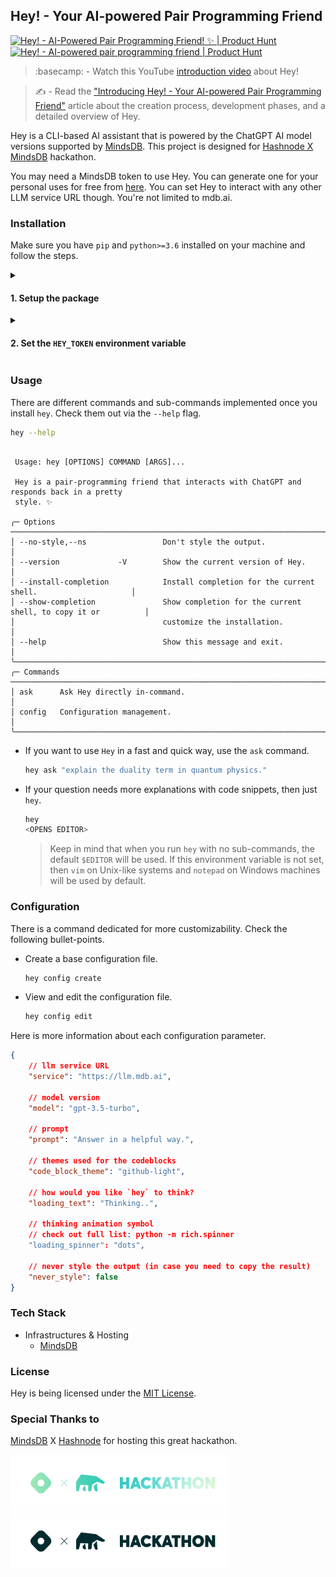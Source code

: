 ## Hey! - Your AI-powered Pair Programming Friend

<a href="https://www.producthunt.com/posts/hey-7fed5187-9b92-4ee8-9ce5-e08d5bc63d15?embed=true&utm_source=badge-featured&utm_medium=badge&utm_souce=badge-hey&#0045;7fed5187&#0045;9b92&#0045;4ee8&#0045;9ce5&#0045;e08d5bc63d15" target="_blank"><img src="https://api.producthunt.com/widgets/embed-image/v1/featured.svg?post_id=483008&theme=light" alt="Hey&#0033; - AI&#0045;Powered&#0032;Pair&#0032;Programming&#0032;Friend&#0033;&#0032;✨ | Product Hunt" style="width: 250px; height: 54px;" width="250" height="54" /></a> <a href="https://www.producthunt.com/posts/hey-7fed5187-9b92-4ee8-9ce5-e08d5bc63d15?embed=true&utm_source=badge-top-post-badge&utm_medium=badge&utm_souce=badge-hey&#0045;7fed5187&#0045;9b92&#0045;4ee8&#0045;9ce5&#0045;e08d5bc63d15" target="_blank"><img src="https://api.producthunt.com/widgets/embed-image/v1/top-post-badge.svg?post_id=483008&theme=light&period=daily" alt="Hey&#0033; - AI&#0045;powered&#0032;pair&#0032;programming&#0032;friend | Product Hunt" style="width: 250px; height: 54px;" width="250" height="54" /></a>

> :basecamp: - Watch this YouTube <a href="https://www.youtube.com/watch?v=fhO34PVa-38&list=LL&index=9">introduction video</a> about Hey!

> :writing_hand: - Read the <a href="https://blog.imsadra.me/introducing-hey-your-ai-powered-pair-programming-friend">"Introducing Hey! - Your AI-powered Pair Programming Friend"</a> article about the creation process, development phases, and a detailed overview of Hey.

Hey is a CLI-based AI assistant that is powered by the ChatGPT AI model versions supported by [MindsDB](https://mindsdb.com/). This project is designed for [Hashnode X MindsDB](https://hashnode.com/hackathons/mindsdb?source=hncounter-feed) hackathon.

You may need a MindsDB token to use Hey. You can generate one for your personal uses for free from [here](https://mdb.ai). You can set Hey to interact with any other LLM service URL though. You're not limited to mdb.ai.

### Installation
Make sure you have `pip` and `python>=3.6` installed on your machine and follow the steps.

<details>
  <summary><h4>1. Setup the package</h4></summary>

##### Option A - Download from PyPI archive
```sh
pip install -U hey-mindsdb
```

##### Option B - Download from GitHub archive
```sh
pip install git+http://github.com/lnxpy/hey.git
```

> :warning:: Hey is POSIX-friendly. It might not work properly on Windows machines at the moment.

</details>

<details>
  <summary><h4>2. Set the <code>HEY_TOKEN</code> environment variable</h4></summary>

Once you got the package installed on your system, it's time to add the token that you just copied from [mdb.ai](https://mdb.ai) into either the `.bashrc` (or `.zshrc`) file.

- If you use the default bash shell
```sh
echo "export HEY_TOKEN=<TOKEN>" >> ~/.bashrc
```
- If you use ZSH
```sh
echo "export HEY_TOKEN=<TOKEN>" >> ~/.zshrc
```

</details>

### Usage
There are different commands and sub-commands implemented once you install `hey`. Check them out via the `--help` flag.

```sh
hey --help
```

```
                                                                                                 
 Usage: hey [OPTIONS] COMMAND [ARGS]...                                                          
                                                                                                 
 Hey is a pair-programming friend that interacts with ChatGPT and responds back in a pretty      
 style. ✨                                                                                       
                                                                                                 
╭─ Options ─────────────────────────────────────────────────────────────────────────────────────╮
│ --no-style,--ns                 Don't style the output.                                       │
│ --version             -V        Show the current version of Hey.                              │
│ --install-completion            Install completion for the current shell.                     │
│ --show-completion               Show completion for the current shell, to copy it or          │
│                                 customize the installation.                                   │
│ --help                          Show this message and exit.                                   │
╰───────────────────────────────────────────────────────────────────────────────────────────────╯
╭─ Commands ────────────────────────────────────────────────────────────────────────────────────╮
│ ask      Ask Hey directly in-command.                                                         │
│ config   Configuration management.                                                            │
╰───────────────────────────────────────────────────────────────────────────────────────────────╯
```

- If you want to use `Hey` in a fast and quick way, use the `ask` command.

  ```sh
  hey ask "explain the duality term in quantum physics."
  ```

- If your question needs more explanations with code snippets, then just `hey`.

  ```sh
  hey
  <OPENS EDITOR>
  ```

  > Keep in mind that when you run `hey` with no sub-commands, the default `$EDITOR` will be used. If this environment variable is not set, then `vim` on Unix-like systems and `notepad` on Windows machines will be used by default.

### Configuration
There is a command dedicated for more customizability. Check the following bullet-points.

- Create a base configuration file.

  ```sh
  hey config create
  ```

- View and edit the configuration file.

  ```sh
  hey config edit
  ```

Here is more information about each configuration parameter.

```json
{
    // llm service URL
    "service": "https://llm.mdb.ai",

    // model version
    "model": "gpt-3.5-turbo",

    // prompt
    "prompt": "Answer in a helpful way.",

    // themes used for the codeblocks
    "code_block_theme": "github-light",

    // how would you like `hey` to think?
    "loading_text": "Thinking..",

    // thinking animation symbol
    // check out full list: python -m rich.spinner
    "loading_spinner": "dots",

    // never style the output (in case you need to copy the result)
    "never_style": false
}
```

### Tech Stack
- Infrastructures & Hosting
    - [MindsDB](https://mdb.ai)

### License
Hey is being licensed under the [MIT License](https://github.com/lnxpy/hey/blob/main/LICENSE).

### Special Thanks to
[MindsDB](https://mindsdb.com) X [Hashnode](https://hashnode.com) for hosting this great hackathon.

<img src="media/badge-dark.svg#gh-dark-mode-only" width=350 height=90>
<img src="media/badge-light.svg#gh-light-mode-only" width=350 height=90>
